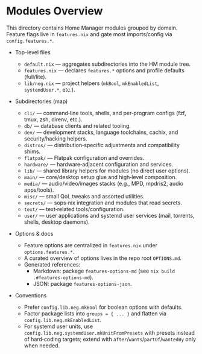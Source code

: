 # Modules Overview

This directory contains Home Manager modules grouped by domain. Feature flags live in `features.nix` and gate most imports/config via `config.features.*`.

- Top-level files
  - `default.nix` — aggregates subdirectories into the HM module tree.
  - `features.nix` — declares `features.*` options and profile defaults (full/lite).
  - `lib/neg.nix` — project helpers (`mkBool`, `mkEnabledList`, `systemdUser.*`, etc.).

- Subdirectories (map)
  - `cli/` — command‑line tools, shells, and per‑program configs (fzf, tmux, zsh, direnv, etc.).
  - `db/` — database clients and related tooling.
  - `dev/` — development stacks, language toolchains, cachix, and security/hacking helpers.
  - `distros/` — distribution‑specific adjustments and compatibility shims.
  - `flatpak/` — Flatpak configuration and overrides.
  - `hardware/` — hardware‑adjacent configuration and services.
  - `lib/` — shared library helpers for modules (no direct user options).
  - `main/` — core/desktop setup glue and high‑level composition.
  - `media/` — audio/video/images stacks (e.g., MPD, mpdris2, audio apps/tools).
  - `misc/` — small QoL tweaks and assorted utilities.
  - `secrets/` — sops‑nix integration and modules that read secrets.
  - `text/` — text‑related tools/configuration.
  - `user/` — user applications and systemd user services (mail, torrents, shells, desktop daemons).

- Options & docs
  - Feature options are centralized in `features.nix` under `options.features.*`.
  - A curated overview of options lives in the repo root `OPTIONS.md`.
  - Generated references:
    - Markdown: package `features-options-md` (see `nix build .#features-options-md`).
    - JSON: package `features-options-json`.

- Conventions
  - Prefer `config.lib.neg.mkBool` for boolean options with defaults.
  - Factor package lists into `groups = { ... }` and flatten via `config.lib.neg.mkEnabledList`.
  - For systemd user units, use `config.lib.neg.systemdUser.mkUnitFromPresets` with presets instead of hard‑coding targets; extend with `after`/`wants`/`partOf`/`wantedBy` only when needed.
